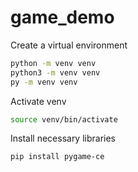 # game_demo

Create a virtual environment
```bash
python -m venv venv
python3 -m venv venv
py -m venv venv
```

Activate venv
```bash
source venv/bin/activate
```

Install necessary libraries
```bash
pip install pygame-ce
```